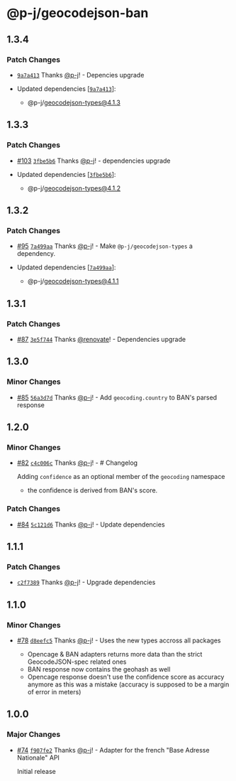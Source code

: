 # @p-j/geocodejson-ban

## 1.3.4

### Patch Changes

- [`9a7a413`](https://github.com/p-j/geocodejson/commit/9a7a4139459aa7ff092a965b4ded115ceabd33d6) Thanks [@p-j](https://github.com/p-j)! - Depencies upgrade

- Updated dependencies [[`9a7a413`](https://github.com/p-j/geocodejson/commit/9a7a4139459aa7ff092a965b4ded115ceabd33d6)]:
  - @p-j/geocodejson-types@4.1.3

## 1.3.3

### Patch Changes

- [#103](https://github.com/p-j/geocodejson/pull/103) [`3fbe5b6`](https://github.com/p-j/geocodejson/commit/3fbe5b6f0d9445b239bf352c3cced979685ac4ca) Thanks [@p-j](https://github.com/p-j)! - dependencies upgrade

- Updated dependencies [[`3fbe5b6`](https://github.com/p-j/geocodejson/commit/3fbe5b6f0d9445b239bf352c3cced979685ac4ca)]:
  - @p-j/geocodejson-types@4.1.2

## 1.3.2

### Patch Changes

- [#95](https://github.com/p-j/geocodejson/pull/95) [`7a499aa`](https://github.com/p-j/geocodejson/commit/7a499aa00a3559a0db28ab056f8de9e0351497e9) Thanks [@p-j](https://github.com/p-j)! - Make `@p-j/geocodejson-types` a dependency.

- Updated dependencies [[`7a499aa`](https://github.com/p-j/geocodejson/commit/7a499aa00a3559a0db28ab056f8de9e0351497e9)]:
  - @p-j/geocodejson-types@4.1.1

## 1.3.1

### Patch Changes

- [#87](https://github.com/p-j/geocodejson/pull/87) [`3e5f744`](https://github.com/p-j/geocodejson/commit/3e5f7442c978a4ca643b439f225c6bc48107318b) Thanks [@renovate](https://github.com/apps/renovate)! - Dependencies upgrade

## 1.3.0

### Minor Changes

- [#85](https://github.com/p-j/geocodejson/pull/85) [`56a3d7d`](https://github.com/p-j/geocodejson/commit/56a3d7d3fbe1735c3f6946fc474f267125aa98bd) Thanks [@p-j](https://github.com/p-j)! - Add `geocoding.country` to BAN's parsed response

## 1.2.0

### Minor Changes

- [#82](https://github.com/p-j/geocodejson/pull/82) [`c4c006c`](https://github.com/p-j/geocodejson/commit/c4c006c5d7012406557d21c51be46bab7bfbb039) Thanks [@p-j](https://github.com/p-j)! - # Changelog

  Adding `confidence` as an optional member of the `geocoding` namespace

  - the confidence is derived from BAN's score.

### Patch Changes

- [#84](https://github.com/p-j/geocodejson/pull/84) [`5c121d6`](https://github.com/p-j/geocodejson/commit/5c121d67d76e885b4bb16200a8a6b633c0c3af22) Thanks [@p-j](https://github.com/p-j)! - Update dependencies

## 1.1.1

### Patch Changes

- [`c2f7389`](https://github.com/p-j/geocodejson/commit/c2f7389c3a199f1e187e23fa1450587181edad1a) Thanks [@p-j](https://github.com/p-j)! - Upgrade dependencies

## 1.1.0

### Minor Changes

- [#78](https://github.com/p-j/geocodejson/pull/78) [`d8eefc5`](https://github.com/p-j/geocodejson/commit/d8eefc5ec3d03ee6ea0f7b94daf7c28abc2e2813) Thanks [@p-j](https://github.com/p-j)! - Uses the new types accross all packages

  - Opencage & BAN adapters returns more data than the strict GeocodeJSON-spec related ones
  - BAN response now contains the geohash as well
  - Opencage response doesn't use the confidence score as accuracy anymore as this was a mistake (accuracy is supposed to be a margin of error in meters)

## 1.0.0

### Major Changes

- [#74](https://github.com/p-j/geocodejson/pull/74) [`f907fe2`](https://github.com/p-j/geocodejson/commit/f907fe2c097678f9dac744f39a0eac2ecb0b03bd) Thanks [@p-j](https://github.com/p-j)! - Adapter for the french "Base Adresse Nationale" API

  Initial release
